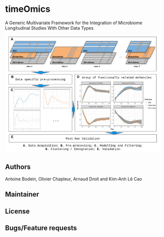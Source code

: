 # timeOmics
A Generic Multivariate Framework for the Integration of Microbiome Longitudinal Studies With Other Data Types

![Framework Overview](./man/figures/method_overview.png)

## Authors
Antoine Bodein, Olivier Chapleur, Arnaud Droit and Kim-Anh Lê Cao

## Maintainer

## License

## Bugs/Feature requests